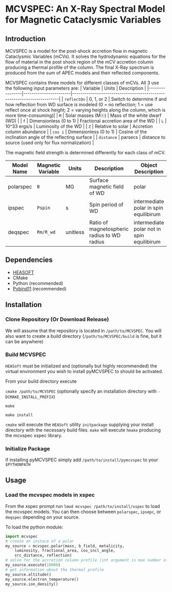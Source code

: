 # MCVSPEC: An X-Ray Spectral Model for Magnetic Cataclysmic Variables

## Introduction
MCVSPEC is a model for the post-shock accretion flow in magnetic Cataclysmic Variables (mCVs).
It solves the hydrodynamic equations for the flow of material in the post shock region of the mCV accretion column producing a thermal profile of the column.
The final X-Ray spectrum is produced from the sum of APEC models and their reflected components.

MCVSPEC contains three models for different classes of mCVs. All 3 use the following input parameters are:
| Variable       | Units                 | Description                                                           |
|----------------|-----------------------|-----------------------------------------------------------------------|
| `reflectOn`    | 0, 1, or 2             | Switch to determine if and how reflection from WD surface is modeled (0 = no reflection; 1 = use reflect once at shock height; 2 = varying heights along the column, which is more time-consuming)|
| `M`            | Solar masses (M☉)     | Mass of the white dwarf (WD)                                           |
| `f`            | Dimensionless (0 to 1) | Fractional accretion area of the WD                                    |
| `L`            | 10^33 ergs/s           | Luminosity of the WD                                                   |
| `Z`            | Relative to solar      | Accretion column abundance                            |
| `cos i`        | Dimensionless (0 to 1) | Cosine of the inclination angle of the reflecting surface              |
| `distance`     | parsecs                | distance to source (used only for flux normalization)              |

The magnetic field strength is determined differently for each class of mCV.


| Model Name | Magnetic Variable | Units    | Description | Object Description                     |
|------------|-------------------|----------|-------------|--------------------------|
| polarspec  | `B`               | MG       | Surface magnetic field of WD | polar                                  |
| ipspec     | `Pspin`           | s        | Spin period of WD | intermediate polar in spin equilibirum |
| deqspec    | `Rm/R_wd`         | unitless | Ratio of magnetospheric radius to WD radius | intermediate polar not in spin equilibirum |


## Dependencies
* [HEASOFT](https://heasarc.gsfc.nasa.gov/docs/software/lheasoft/)
* CMake
* Python (recommended)
* [Pybind11](https://pybind11.readthedocs.io/en/stable/) (recommended)

## Installation

### Clone Repository (Or Download Release)
We will assume that the repository is located in `/path/to/MCVSPEC`. You will also want to create a build directory (`/path/to/MCVSPEC/build` is fine, but it can be anywhere)

### Build MCVSPEC
`HEASoft` must be initialized and (optionally but highly recommended) the virtual environment you wish to install pyMCVSPEC to should be activated.

From your build directory execute

`cmake /path/to/MCVSPEC` (optionally specify an installation directory with `-DCMAKE_INSTALL_PREFIX`)

`make`

`make install`

`cmake` will execute the `HEASoft` utility `initpackage` supplying your install directory with the necessary build files.
`make` will execute `hmake` producing the mcvspec xspec library.

### Initialize Package
If installing pyMCVSPEC simply add `/path/to/install/pymcvspec` to your `$PYTHONPATH`

## Usage

### Load the mcvspec models in xspec
From the xspec prompt run `lmod mcvspec /path/to/install/xspec` to load the mcvspec models. You can then choose between `polarspec`, `ipsepc`, or `deqspec` depending on your source.

To load the python module:
```python
import mcvspec
# create an instace of a polar
my_source = mcvspec.polar(mass, b_field, metalicity,
    luminosity, fractional_area, cos_incl_angle,
    src_distance, reflection)
# solve for the accretion column profile (int argument is max number of itterations for shock height determination)
my_source.execute(10000)
# get information about the thermal profile
my_source.altitude()
my_source.electron_temperature()
my_source.ion_density()
```
